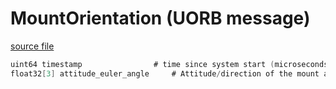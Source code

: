 # MountOrientation (UORB message)



[source file](https://github.com/PX4/PX4-Autopilot/blob/release/1.15/msg/MountOrientation.msg)

```c
uint64 timestamp				# time since system start (microseconds)
float32[3] attitude_euler_angle		# Attitude/direction of the mount as euler angles in rad

```

